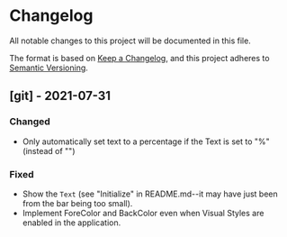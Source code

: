 # Changelog
All notable changes to this project will be documented in this file.

The format is based on [Keep a Changelog](https://keepachangelog.com/en/1.0.0/),
and this project adheres to [Semantic Versioning](https://semver.org/spec/v2.0.0.html).


## [git] - 2021-07-31
### Changed
- Only automatically set text to a percentage if the Text is set to "%" (instead of "")

### Fixed
- Show the `Text` (see "Initialize" in README.md--it may have just been from the bar being too small).
- Implement ForeColor and BackColor even when Visual Styles are enabled in the application.